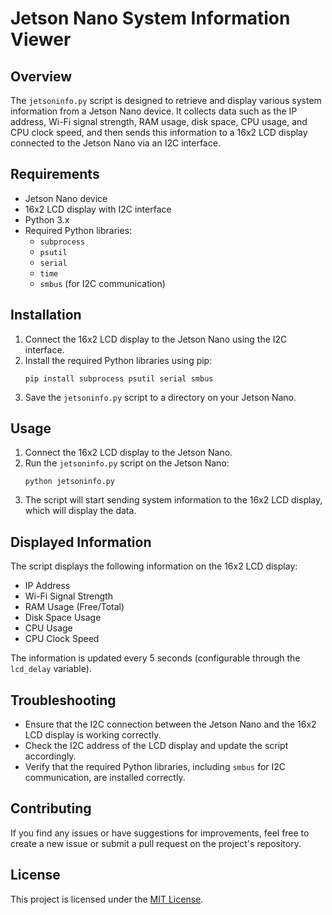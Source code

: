 # Jetson Nano System Information Viewer

## Overview
The `jetsoninfo.py` script is designed to retrieve and display various system information from a Jetson Nano device. It collects data such as the IP address, Wi-Fi signal strength, RAM usage, disk space, CPU usage, and CPU clock speed, and then sends this information to a 16x2 LCD display connected to the Jetson Nano via an I2C interface.

## Requirements
- Jetson Nano device
- 16x2 LCD display with I2C interface
- Python 3.x
- Required Python libraries:
  - `subprocess`
  - `psutil`
  - `serial`
  - `time`
  - `smbus` (for I2C communication)

## Installation
1. Connect the 16x2 LCD display to the Jetson Nano using the I2C interface.
2. Install the required Python libraries using pip:
   ```
   pip install subprocess psutil serial smbus
   ```
3. Save the `jetsoninfo.py` script to a directory on your Jetson Nano.

## Usage
1. Connect the 16x2 LCD display to the Jetson Nano.
2. Run the `jetsoninfo.py` script on the Jetson Nano:
   ```
   python jetsoninfo.py
   ```
3. The script will start sending system information to the 16x2 LCD display, which will display the data.

## Displayed Information
The script displays the following information on the 16x2 LCD display:
- IP Address
- Wi-Fi Signal Strength
- RAM Usage (Free/Total)
- Disk Space Usage
- CPU Usage
- CPU Clock Speed

The information is updated every 5 seconds (configurable through the `lcd_delay` variable).

## Troubleshooting
- Ensure that the I2C connection between the Jetson Nano and the 16x2 LCD display is working correctly.
- Check the I2C address of the LCD display and update the script accordingly.
- Verify that the required Python libraries, including `smbus` for I2C communication, are installed correctly.

## Contributing
If you find any issues or have suggestions for improvements, feel free to create a new issue or submit a pull request on the project's repository.

## License
This project is licensed under the [MIT License](LICENSE).
